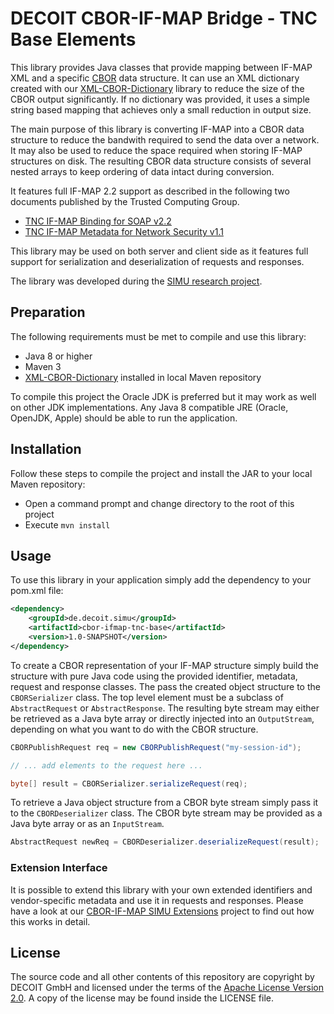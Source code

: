 # DECOIT CBOR-IF-MAP Bridge - TNC Base Elements
This library provides Java classes that provide mapping between IF-MAP XML and a specific [CBOR](http://www.cbor.io) data structure. It can use an XML dictionary created with our [XML-CBOR-Dictionary](https://github.com/decoit/cbor-xml-dictionary) library to reduce the size of the CBOR output significantly. If no dictionary was provided, it uses a simple string based mapping that achieves only a small reduction in output size.

The main purpose of this library is converting IF-MAP into a CBOR data structure to reduce the bandwith required to send the data over a network. It may also be used to reduce the space required when storing IF-MAP structures on disk. The resulting CBOR data structure consists of several nested arrays to keep ordering of data intact during conversion.

It features full IF-MAP 2.2 support as described in the following two documents published by the Trusted Computing Group.

* [TNC IF-MAP Binding for SOAP v2.2](http://www.trustedcomputinggroup.org/resources/tnc_ifmap_binding_for_soap_specification)
* [TNC IF-MAP Metadata for Network Security v1.1](http://www.trustedcomputinggroup.org/resources/tnc_ifmap_metadata_for_network_security)

This library may be used on both server and client side as it features full support for serialization and deserialization of requests and responses.

The library was developed during the [SIMU research project](http://www.simu-project.de).

## Preparation
The following requirements must be met to compile and use this library:

* Java 8 or higher
* Maven 3
* [XML-CBOR-Dictionary](https://github.com/decoit/cbor-xml-dictionary) installed in local Maven repository

To compile this project the Oracle JDK is preferred but it may work as well on other JDK implementations. Any Java 8 compatible JRE (Oracle, OpenJDK, Apple) should be able to run the application.

## Installation
Follow these steps to compile the project and install the JAR to your local Maven repository:

* Open a command prompt and change directory to the root of this project
* Execute `mvn install`

## Usage
To use this library in your application simply add the dependency to your pom.xml file:

```xml
<dependency>
    <groupId>de.decoit.simu</groupId>
    <artifactId>cbor-ifmap-tnc-base</artifactId>
    <version>1.0-SNAPSHOT</version>
</dependency>
```

To create a CBOR representation of your IF-MAP structure simply build the structure with pure Java code using the provided identifier, metadata, request and response classes. The pass the created object structure to the `CBORSerializer` class. The top level element must be a subclass of `AbstractRequest` or `AbstractResponse`. The resulting byte stream may either be retrieved as a Java byte array or directly injected into an `OutputStream`, depending on what you want to do with the CBOR structure.

```java
CBORPublishRequest req = new CBORPublishRequest("my-session-id");

// ... add elements to the request here ...

byte[] result = CBORSerializer.serializeRequest(req);
```

To retrieve a Java object structure from a CBOR byte stream simply pass it to the `CBORDeserializer` class. The CBOR byte stream may be provided as a Java byte array or as an `InputStream`.

```java
AbstractRequest newReq = CBORDeserializer.deserializeRequest(result);
```

### Extension Interface
It is possible to extend this library with your own extended identifiers and vendor-specific metadata and use it in requests and responses. Please have a look at our [CBOR-IF-MAP SIMU Extensions](https://github.com/decoit/cbor-if-map-simu-extensions) project to find out how this works in detail.

## License
The source code and all other contents of this repository are copyright by DECOIT GmbH and licensed under the terms of the [Apache License Version 2.0](http://www.apache.org/licenses/). A copy of the license may be found inside the LICENSE file.